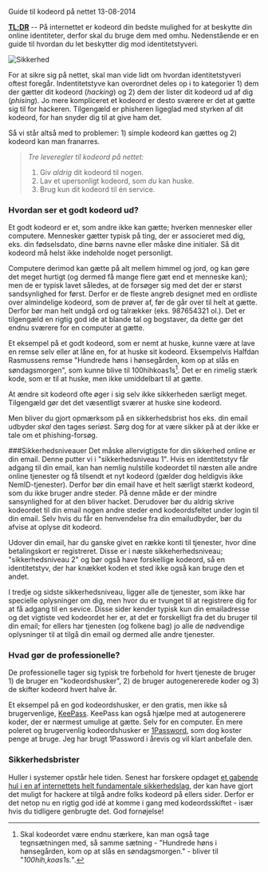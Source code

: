 Guide til kodeord p&aring; nettet
13-08-2014


**[TL;DR](http://en.wikipedia.org/wiki/Wikipedia:Too_long;_didn't_read)** -- På internettet er kodeord din bedste mulighed for at beskytte din online identiteter, derfor skal du bruge dem med omhu. Nedenstående er en guide til hvordan du let beskytter dig mod identitetstyveri.

![Sikkerhed](https://log.logiskhave.dk/static/20140813_kodeord@2x.jpg)

For at sikre sig på nettet, skal man vide lidt om hvordan identitetstyveri oftest foregår. Indentitetstyve kan overordnet deles op i to kategorier 1) dem der gætter dit kodeord (*hacking*) og 2) dem der lister dit kodeord ud af dig (*phising*). Jo mere kompliceret et kodeord er desto sværere er det at gætte sig til for hackeren. Tilgengæld er phisheren ligeglad med styrken af dit kodeord, for han snyder dig til at give ham det.

Så vi står altså med to problemer: 1) simple kodeord kan gættes og 2) kodeord kan man franarres.

> *Tre leveregler til kodeord på nettet:*    
>
> 1. Giv *aldrig* dit kodeord til nogen.    
> 2. Lav et upersonligt kodeord, som *du* kan huske.    
> 3. Brug kun dit kodeord til én service.

### Hvordan ser et godt kodeord ud?
Et godt kodeord er et, som andre ikke kan gætte; hverken mennesker eller computere. Mennesker gætter typisk på ting, der er associeret med dig, eks. din fødselsdato, dine børns navne eller måske dine initialer. Så dit kodeord må helst ikke indeholde noget personligt.

Computere derimod kan gætte på alt mellem himmel og jord, og kan gøre det meget hurtigt (og dermed få mange flere gæt end et menneske kan); men de er typisk lavet således, at de forsøger sig med det der er størst sandsynlighed for først. Derfor er de fleste angreb designet med en ordliste over almindelige kodeord, som de prøver af, før de går over til helt at gætte. Derfor bør man helt undgå ord og talrækker (eks. 987654321 ol.). Det er tilgengæld en rigtig god ide at blande tal og bogstaver, da dette gør det endnu sværere for en computer at gætte.

Et eksempel på et godt kodeord, som er nemt at huske, kunne være at lave en remse selv eller at låne en, for at huske sit kodeord. Eksempelvis Halfdan Rasmussens remse "Hundrede høns i hønsegården, kom op at slås en søndagsmorgen", som kunne blive til 100hihkoas1s[^1]. Det er en rimelig stærk kode, som er til at huske, men ikke umiddelbart til at gætte.

At ændre sit kodeord ofte øger i sig selv ikke sikkerheden særligt meget. Tilgengæld gør det det væsentligt sværer at huske sine kodeord.

Men bliver du gjort opmærksom på en sikkerhedsbrist hos eks. din email udbyder *skal* den tages seriøst. Sørg dog for at være sikker på at der ikke er tale om et phishing-forsøg.

###Sikkerhedsniveauer
Det måske allervigtigste for din sikkerhed online er din email. Denne putter vi i "sikkerhedsniveau 1". Hvis en identitetstyv får adgang til din email, kan han nemlig nulstille kodeordet til næsten alle andre online tjenester og få tilsendt et nyt kodeord (gælder dog heldigvis ikke NemID-tjenester). Derfor bør din email have et helt særligt stærkt kodeord, som du ikke bruger andre steder. På denne måde er der mindre sansynlighed for at den bliver hacket. Derudover bør du aldrig skrive kodeordet til din email nogen andre steder end kodeordsfeltet under login til din email. Selv hvis du får en henvendelse fra din emailudbyder, bør du afvise at oplyse dit kodeord.

Udover din email, har du ganske givet en række konti til tjenester, hvor dine betalingskort er registreret. Disse er i næste sikkeherhedsniveau; "sikkerhedsniveau 2" og bør også have forskellige kodeord, så en identitetstyv, der har knækket koden et sted ikke også kan bruge den et andet.

I tredje og sidste sikkerhedsniveau, ligger alle de tjenester, som ikke har specielle oplysninger om dig, men hvor du er tvunget til at registrere dig for at få adgang til en sevice. Disse sider kender typisk kun din emailadresse og det vigtiste ved kodeordet her er, at det er forskelligt fra det du bruger til din email; for ellers har tjenesten (og folkene bag) jo alle de nødvendige oplysninger til at tilgå din email og dermed alle andre tjenester.    

### Hvad gør de professionelle?
De professionelle tager sig typisk tre forbehold for hvert tjeneste de bruger 1) de bruger en "kodeordshusker", 2) de bruger autogenererede koder og 3) de skifter kodeord hvert halve år.

Et eksempel på en god kodeordshusker, er den gratis, men ikke så brugervenlige, [KeePass](http://keepass.info/). KeePass kan også hjælpe med at autogenerere koder, der er nærmest umulige at gætte. Selv for en computer. En mere poleret og brugervenlig kodeordshusker er [1Password](https://agilebits.com/onepassword), som dog koster penge at bruge. Jeg har brugt 1Password i årevis og vil klart anbefale den.

### Sikkerhedsbrister
Huller i systemer opstår hele tiden. Senest har forskere opdaget [et gabende hul i en af internettets helt fundamentale sikkerhedslag](http://heartbleed.com), der kan have gjort det muligt for hackere at tilgå andre folks kodeord på ellers sider. Derfor er det netop nu en rigtig god idé at komme i gang med kodeordsskiftet - især hvis du tidligere genbrugte det. God fornøjelse!

[^1]: Skal kodeordet være endnu stærkere, kan man også tage tegnsætningen med, så samme sætning - "Hundrede høns i hønsegården, kom op at slås en søndagsmorgen." - bliver til "*100hih,koas1s.*".
